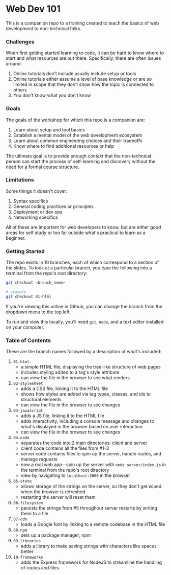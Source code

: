 # Web Dev 101

This is a companion repo to a training created to teach the basics of web development to non-technical folks.

### Challenges

When first getting started learning to code, it can be hard to know where to start and what resources are out there. Specifically, there are often issues around:

1. Online tutorials don’t include usually include setup or tools
1. Online tutorials either assume a level of base knowledge or are so limited in scope that they don’t show how the topic is connected to others
1. You don’t know what you don’t know

### Goals

The goals of the workshop for which this repo is a companion are:

1. Learn about setup and tool basics
1. Establish a mental model of the web development ecosystem
1. Learn about common engineering choices and their tradeoffs
1. Know where to find additional resources or help

The ultimate goal is to provide enough _context_ that the non-technical person can start the process of self-learning and discovery without the need for a formal course structure.

### Limitations

Some things it doesn't cover:

1. Syntax specifics
1. General coding practices or principles
1. Deployment or dev ops
1. Networking specifics

All of these are important for web developers to know, but are either good areas for self study or too far outside what's practical to learn as a beginner.

### Getting Started

The repo exists in 10 branches, each of which correspond to a section of the slides. To look at a particular branch, you type the following into a terminal from the repo's root directory:

```sh
git checkout <branch_name>

# example
git checkout 01-html
```

If you're viewing this online in Github, you can change the branch from the dropdown menu to the top left.

To run and view this locally, you'll need `git`, `node`, and a text editor installed on your computer.

### Table of Contents

These are the branch names followed by a description of what's included:

1. `01-html`:
    - a simple HTML file, displaying the tree-like structure of web pages
    - includes styling added to a tag's style attribute
    - can view the file in the browser to see what renders
1. `02-stylesheet`
    - adds a CSS file, linking it to the HTML file
    - shows how styles are added via tag types, classes, and ids to structural elements
    - can view the file in the browser to see changes
1. `03-javascript`
    - adds a JS file, linking it to the HTML file
    - adds interactivity, including a console message and changes to what's displayed in the browser based on user interaction
    - can view the file in the browser to see changes
1. `04-node`
    - separates the code into 2 main directories: client and server
    - client code contains all the files from #1-3
    - server code contains files to spin up the server, handle routes, and manage requests
    - now a real web app--spin up the server with `node server/index.js` in the terminal from the repo's root directory
    - view by navigating to `localhost:3000` in the browser
1. `05-state`
    - allows storage of the strings on the server, so they don't get wiped when the browser is refreshed
    - restarting the server will reset them
1. `06-filesystem`
    - persists the strings from #5 throughout server restarts by writing them to a file
1. `07-cdn`
    - loads a Google font by linking to a remote codebase in the HTML file
1. `08-npm`
    - sets up a package manager, npm
1. `09-libraries`
    - adds a library to make saving strings with characters like spaces better
1. `10-frameworks`
    - adds the Express framework for NodeJS to streamline the handling of routes and files
